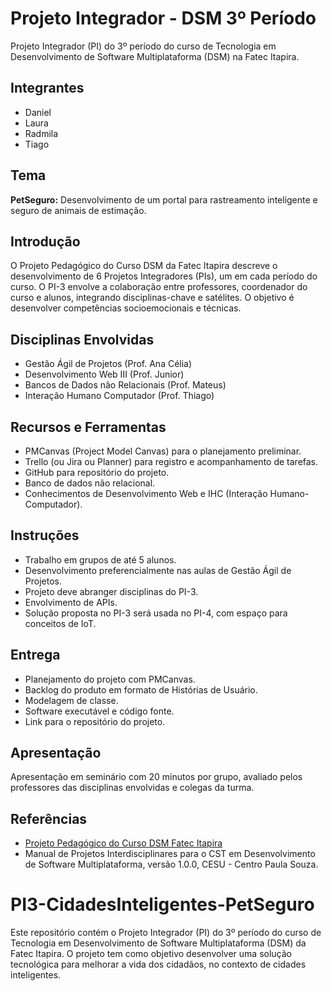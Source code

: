 # Projeto Integrador - DSM 3º Período

Projeto Integrador (PI) do 3º período do curso de Tecnologia em Desenvolvimento de Software Multiplataforma (DSM) na Fatec Itapira.

## Integrantes
- Daniel
- Laura
- Radmila
- Tiago

## Tema
**PetSeguro:** Desenvolvimento de um portal para rastreamento inteligente e seguro de animais de estimação.

## Introdução

O Projeto Pedagógico do Curso DSM da Fatec Itapira descreve o desenvolvimento de 6 Projetos Integradores (PIs), um em cada período do curso. O PI-3 envolve a colaboração entre professores, coordenador do curso e alunos, integrando disciplinas-chave e satélites. O objetivo é desenvolver competências socioemocionais e técnicas.

## Disciplinas Envolvidas

- Gestão Ágil de Projetos (Prof. Ana Célia)
- Desenvolvimento Web III (Prof. Junior)
- Bancos de Dados não Relacionais (Prof. Mateus)
- Interação Humano Computador (Prof. Thiago)
  
## Recursos e Ferramentas

- PMCanvas (Project Model Canvas) para o planejamento preliminar.
- Trello (ou Jira ou Planner) para registro e acompanhamento de tarefas.
- GitHub para repositório do projeto.
- Banco de dados não relacional.
- Conhecimentos de Desenvolvimento Web e IHC (Interação Humano-Computador).

## Instruções

- Trabalho em grupos de até 5 alunos.
- Desenvolvimento preferencialmente nas aulas de Gestão Ágil de Projetos.
- Projeto deve abranger disciplinas do PI-3.
- Envolvimento de APIs.
- Solução proposta no PI-3 será usada no PI-4, com espaço para conceitos de IoT.

## Entrega

- Planejamento do projeto com PMCanvas.
- Backlog do produto em formato de Histórias de Usuário.
- Modelagem de classe.
- Software executável e código fonte.
- Link para o repositório do projeto.

## Apresentação

Apresentação em seminário com 20 minutos por grupo, avaliado pelos professores das disciplinas envolvidas e colegas da turma.

## Referências

- [Projeto Pedagógico do Curso DSM Fatec Itapira](https://www.fatecitapira.edu.br/files/cursos/proj_ped_DSM.pdf)
- Manual de Projetos Interdisciplinares para o CST em Desenvolvimento de Software Multiplataforma, versão 1.0.0, CESU - Centro Paula Souza.
# PI3-CidadesInteligentes-PetSeguro
Este repositório contém o Projeto Integrador (PI) do 3º período do curso de Tecnologia em Desenvolvimento de Software Multiplataforma (DSM) da Fatec Itapira. O projeto tem como objetivo desenvolver uma solução tecnológica para melhorar a vida dos cidadãos, no contexto de cidades inteligentes.

